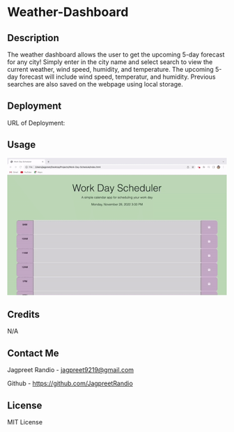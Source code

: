 # Weather-Dashboard

## Description

The weather dashboard allows the user to get the upcoming 5-day forecast for any city! Simply enter in the city name and select search to view the current weather, wind speed, humidity, and temperature. The upcoming 5-day forecast will include wind speed, temperatur, and humidity. Previous searches are also saved on the webpage using local storage. 

## Deployment 

URL of Deployment: 

## Usage

![](https://raw.githubusercontent.com/JagpreetRandio/Work-Day-Schedule/main/Assets/ezgif.com-gif-maker.gif)


## Credits

N/A

## Contact Me

Jagpreet Randio - jagpreet9219@gmail.com

Github - https://github.com/JagpreetRandio


## License

MIT License